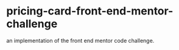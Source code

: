 # pricing-card-front-end-mentor-challenge
an implementation of the front end mentor code challenge.

